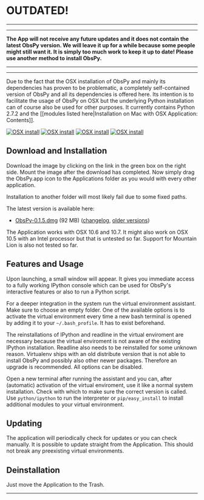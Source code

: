 # OUTDATED!

***
***
**The App will not receive any future updates and it does not contain the latest ObsPy version. We will leave it up for a while because some people might still want it. It is simply too much work to keep it up to date! Please use another method to install ObsPy.**
***
***


Due to the fact that the OSX installation of ObsPy and mainly its dependencies has proven to be problematic, a completely self-contained version of ObsPy and all its dependencies is offered here. Its intention is to facilitate the usage of ObsPy on OSX but the underlying Python installation can of course also be used for other purposes. It currently contains Python 2.7.2 and the [[modules listed here|Installation on Mac with OSX Application: Contents]].

[![OSX install](https://raw.github.com/obspy/obspy/master/misc/installer/osx_app/screenshots/thumb_image.png)](https://raw.github.com/obspy/obspy/master/misc/installer/osx_app/screenshots/image.png)
[![OSX install](https://raw.github.com/obspy/obspy/master/misc/installer/osx_app/screenshots/thumb_app.png)](https://raw.github.com/obspy/obspy/master/misc/installer/osx_app/screenshots/app.png)
[![OSX install](https://raw.github.com/obspy/obspy/master/misc/installer/osx_app/screenshots/thumb_virtualenv.png)](https://raw.github.com/obspy/obspy/master/misc/installer/osx_app/screenshots/virtualenv.png)
[![OSX install](https://raw.github.com/obspy/obspy/master/misc/installer/osx_app/screenshots/thumb_update.png)](https://raw.github.com/obspy/obspy/master/misc/installer/osx_app/screenshots/update.png)

## Download and Installation

Download the image by clicking on the link in the green box on the right side. Mount the image after the download has completed. Now simply drag the ObsPy.app icon to the Applications folder as you would with every other application.

Installation to another folder will most likely fail due to some fixed paths.

The latest version is available here:
  * [ObsPy-0.1.5.dmg](http://www.obspy.org/osx/ObsPy-0.1.5.dmg) (92 MB) ([changelog](http://www.obspy.org/osx/changelog.html), [older versions](http://www.obspy.org/osx/))

The Application works with OSX 10.6 and 10.7. It might also work on OSX 10.5 with an Intel processor but that is untested so far. Support for Mountain Lion is also not tested so far.

## Features and Usage

Upon launching, a small window will appear. It gives you immediate access to a fully working IPython console which can be used for ObsPy's interactive features or also to run a Python script.

For a deeper integration in the system run the virtual environment assistant. Make sure to choose an empty folder. One of the available options is to activate the virtual environment every time a new bash terminal is opened by adding it to your `~/.bash_profile`. It has to exist beforehand.

The reinstallations of IPython and readline in the virtual enviroment are necessary because the virtual enviroment is not aware of the existing IPython installation. Readline also needs to be reinstalled for some unknown reason. Virtualenv ships with an old distribute version that is not able to install ObsPy and possibly also other newer packages. Therefore an upgrade is recommended. All options can be disabled.

Open a new terminal after running the assistant and you can, after (automatic) activation of the virtual enviroment, use it like a normal system installation. Check with which to make sure the correct version is called. Use `python/ipython` to run the interpreter or `pip/easy_install` to install additional modules to your virtual environment.

## Updating

The application will periodically check for updates or you can check manually. It is possible to update straight from the Application. This should not break any preexisting virtual environments.

## Deinstallation

Just move the Application to the Trash.
***
